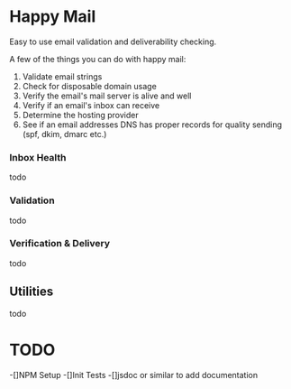 
# Happy Mail
Easy to use email validation and deliverability checking.

A few of the things you can do with happy mail:

1. Validate email strings
1. Check for disposable domain usage
1. Verify the email's mail server is alive and well
1. Verify if an email's inbox can receive
1. Determine the hosting provider
1. See if an email addresses DNS has proper records for quality sending (spf, dkim, dmarc etc.)


### Inbox Health
todo

### Validation
todo

### Verification & Delivery
todo

##  Utilities
todo

# TODO
-[]NPM Setup
-[]Init Tests
-[]jsdoc or similar to add documentation